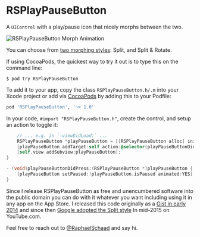 # RSPlayPauseButton

A `UIControl` with a play/pause icon that nicely morphs between the two.

![RSPlayPauseButton Morph Animation](https://raw.githubusercontent.com/raphaelschaad/RSPlayPauseButton/master/Images/rsplaypausebutton-morph-animation.gif)

You can choose from [two morphing styles](http://vimeo.com/raphaelschaad/rsplaypausebutton): Split, and Split & Rotate.

If using CocoaPods, the quickest way to try it out is to type this on the command line:

```shell
$ pod try RSPlayPauseButton
```

To add it to your app, copy the class `RSPlayPauseButton.h/.m` into your Xcode project or add via [CocoaPods](http://cocoapods.org) by adding this to your Podfile:

```ruby
pod 'RSPlayPauseButton', '~> 1.0'
```

In your code, `#import "RSPlayPauseButton.h"`, create the control, and setup an action to toggle it:

```objective-c
	// ... e.g. in `-viewDidLoad:` ...
    RSPlayPauseButton *playPauseButton = [[RSPlayPauseButton alloc] init];
    [playPauseButton addTarget:self action:@selector(playPauseButtonDidPress:) forControlEvents:UIControlEventTouchUpInside];
    [self.view addSubview:playPauseButton];
}

- (void)playPauseButtonDidPress:(RSPlayPauseButton *)playPauseButton {
    [playPauseButton setPaused:!playPauseButton.isPaused animated:YES];
}
```

Since I release RSPlayPauseButton as free and unencumbered software into the public domain you can do with it whatever you want including using it in any app on the App Store. I released this code originally as a [Gist in early 2014](https://gist.github.com/raphaelschaad/9734463) and since then [Google adopted the Split style](http://littlebigdetails.com/post/119360573466/youtube-the-play-button-smoothly-animates-into) In mid-2015 on YouTube.com.

Feel free to reach out to [@RaphaelSchaad](https://twitter.com/raphaelschaad) and say hi.
